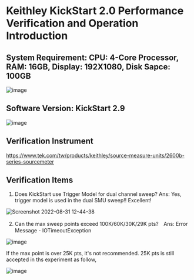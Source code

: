 # Keithley KickStart 2.0 Performance Verification and Operation Introduction

## System Requirement: CPU: 4-Core Processor, RAM: 16GB, Display: 192X1080, Disk Sapce: 100GB

![image](https://user-images.githubusercontent.com/55008636/187593966-8dd1d0e0-d2bb-4b99-bc5b-b42bb7dfd413.png)

## Software Version: KickStart 2.9

![image](https://user-images.githubusercontent.com/55008636/187593706-01bb6d0e-9525-4a36-b7e9-d84fa54385f5.png)

## Verification Instrument

https://www.tek.com/tw/products/keithley/source-measure-units/2600b-series-sourcemeter

## Verification Items

1. Does KickStart use Trigger Model for dual channel sweep? Ans: Yes, trigger model is used in the dual SMU sweep!! Excellent!

![Screenshot 2022-08-31 12-44-38](https://user-images.githubusercontent.com/55008636/187594557-5bc4d27f-e70e-4e5e-9410-772fbae2927c.png)

2. Can the max sweep points exceed 100K/60K/30K/29K pts?　Ans: Error Message - IOTimeoutException

![image](https://user-images.githubusercontent.com/55008636/187595148-660ee83f-311d-4169-970e-19cea501bb29.png)

If the max point is over 25K pts, it's not recommended. 25K pts is still accepted in ths experiment as follow,

![image](https://user-images.githubusercontent.com/55008636/187596170-d7451ca6-7db9-47d2-af59-8b9dd26ff032.png)



